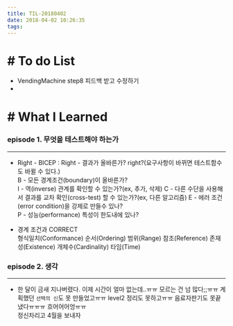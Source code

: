 ```yaml
---
title: TIL-20180402
date: 2018-04-02 10:26:35
tags: 
---
```


# # To do List

- VendingMachine step8 피드백 받고 수정하기
- 



# # What I Learned

### episode 1. 무엇을 테스트해야 하는가

---

- Right - BICEP
: Right - 결과가 올바른가? right?(요구사항이 바뀌면 테스트함수도 바뀔 수 있다.)  
B - 모든 경계조건(boundary)이 올바른가?  
I - 역(inverse) 관계를 확인할 수 있는가?(ex, 추가, 삭제)
C - 다른 수단을 사용해서 결과를 교차 확인(cross-test) 할 수 있는가?(ex, 다른 알고리즘)
E - 에러 조건(error condition)을 강제로 만들수 있나?  
P - 성능(performance) 특성이 한도내에 있나?  

- 경계 조건과 CORRECT  
형식일치(Conformance)
순서(Ordering)
범위(Range)
참조(Reference)
존재성(Existence)
개체수(Cardinality)
타임(Time)

### episode 2. 생각

---

- 한 달이 금새 지나버렸다. 이제 시간이 얼마 없는데..ㅠㅠ 모르는 건 넘 많다;;ㅠㅠ 계획했던 `선택의 신`도 못 만들었고ㅠㅠ level2 정리도 못하고ㅠㅠ 음료자판기도 못끝냈다ㅠㅠㅠ 흐어어어엉ㅠㅠ  
정신차리고 4월을 보내자

